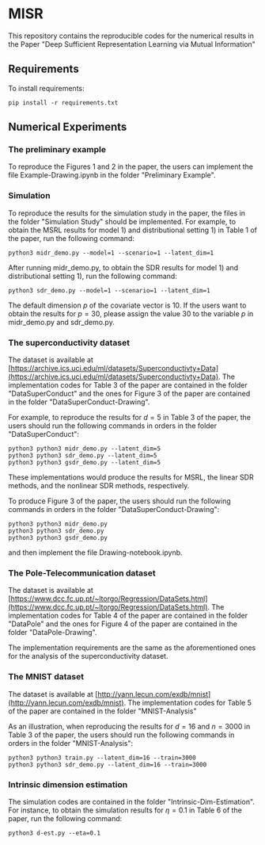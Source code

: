 # MISR
This repository contains the reproducible codes for the numerical results in the Paper "Deep Sufficient Representation Learning via Mutual Information"

## Requirements

To install requirements:

    pip install -r requirements.txt

## Numerical Experiments

### The preliminary example

To reproduce the Figures 1 and 2 in the paper, the users can implement the file Example-Drawing.ipynb in the folder "Preliminary Example".

### Simulation

To reproduce the results for the simulation study in the paper, the files in the folder "Simulation Study" should be implemented. For example, to obtain the MSRL results for model 1) and distributional setting 1) in Table 1 of the paper, run the following command:

    python3 midr_demo.py --model=1 --scenario=1 --latent_dim=1
    
After running midr_demo.py, to obtain the SDR results for model 1) and distributional setting 1), run the following command:
    
    python3 sdr_demo.py --model=1 --scenario=1 --latent_dim=1
    
The default dimension $p$ of the covariate vector is 10. If the users want to obtain the results for $p=30$, please assign the value 30 to the variable $p$ in midr_demo.py and sdr_demo.py.

### The superconductivity dataset

The dataset is available at [https://archive.ics.uci.edu/ml/datasets/Superconductivty+Data](https://archive.ics.uci.edu/ml/datasets/Superconductivty+Data). The implementation codes for Table 3 of the paper are contained in the folder "DataSuperConduct" and the ones for Figure 3 of the paper are contained in the folder "DataSuperConduct-Drawing".

For example, to reproduce the results for $d=5$ in Table 3 of the paper, the users should run the following commands in orders in the folder "DataSuperConduct":

    python3 python3 midr_demo.py --latent_dim=5
    python3 python3 sdr_demo.py --latent_dim=5
    python3 python3 gsdr_demo.py --latent_dim=5
    
These implementations would produce the results for MSRL, the linear SDR methods, and the nonlinear SDR methods, respectively.

To produce Figure 3 of the paper, the users should run the following commands in orders in the folder "DataSuperConduct-Drawing":

    python3 python3 midr_demo.py
    python3 python3 sdr_demo.py
    python3 python3 gsdr_demo.py
    
and then implement the file Drawing-notebook.ipynb.

### The Pole-Telecommunication dataset

The dataset is available at [https://www.dcc.fc.up.pt/~ltorgo/Regression/DataSets.html](https://www.dcc.fc.up.pt/~ltorgo/Regression/DataSets.html). The implementation codes for Table 4 of the paper are contained in the folder "DataPole" and the ones for Figure 4 of the paper are contained in the folder "DataPole-Drawing".

The implementation requirements are the same as the aforementioned ones for the analysis of the superconductivity dataset.

### The MNIST dataset

The dataset is available at [http://yann.lecun.com/exdb/mnist](http://yann.lecun.com/exdb/mnist).  The implementation codes for Table 5 of the paper are contained in the folder "MNIST-Analysis"

As an illustration, when reproducing the results for $d=16$ and $n=3000$ in Table 3 of the paper, the users should run the following commands in orders in the folder "MNIST-Analysis":

    python3 python3 train.py --latent_dim=16 --train=3000
    python3 python3 sdr_demo.py --latent_dim=16 --train=3000

### Intrinsic dimension estimation

The simulation codes are contained in the folder "Intrinsic-Dim-Estimation".  For instance, to obtain the simulation results for $\eta=0.1$ in Table 6 of the paper, run the following command:

    python3 d-est.py --eta=0.1
